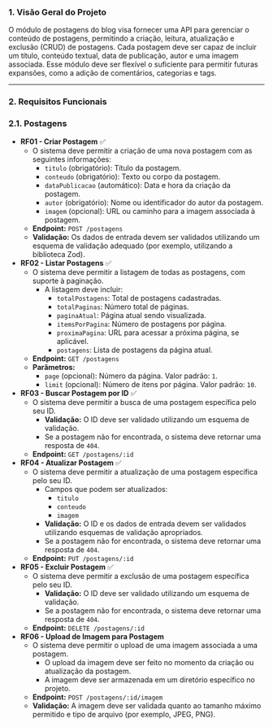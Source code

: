 ### 1. **Visão Geral do Projeto**

O módulo de postagens do blog visa fornecer uma API para gerenciar o conteúdo de postagens, permitindo a criação, leitura, atualização e exclusão (CRUD) de postagens. Cada postagem deve ser capaz de incluir um título, conteúdo textual, data de publicação, autor e uma imagem associada. Esse módulo deve ser flexível o suficiente para permitir futuras expansões, como a adição de comentários, categorias e tags.

---

### 2. **Requisitos Funcionais**

### 2.1. **Postagens**

- **RF01 - Criar Postagem** ✅
    - O sistema deve permitir a criação de uma nova postagem com as seguintes informações:
        - `titulo` (obrigatório): Título da postagem.
        - `conteudo` (obrigatório): Texto ou corpo da postagem.
        - `dataPublicacao` (automático): Data e hora da criação da postagem.
        - `autor` (obrigatório): Nome ou identificador do autor da postagem.
        - `imagem` (opcional): URL ou caminho para a imagem associada à postagem.
    - **Endpoint:** `POST /postagens`
    - **Validação:** Os dados de entrada devem ser validados utilizando um esquema de validação adequado (por exemplo, utilizando a biblioteca Zod).
- **RF02 - Listar Postagens** ✅
    - O sistema deve permitir a listagem de todas as postagens, com suporte à paginação.
        - A listagem deve incluir:
            - `totalPostagens`: Total de postagens cadastradas.
            - `totalPaginas`: Número total de páginas.
            - `paginaAtual`: Página atual sendo visualizada.
            - `itemsPorPagina`: Número de postagens por página.
            - `proximaPagina`: URL para acessar a próxima página, se aplicável.
            - `postagens`: Lista de postagens da página atual.
    - **Endpoint:** `GET /postagens`
    - **Parâmetros:**
        - `page` (opcional): Número da página. Valor padrão: `1`.
        - `limit` (opcional): Número de itens por página. Valor padrão: `10`.
- **RF03 - Buscar Postagem por ID** ✅
    - O sistema deve permitir a busca de uma postagem específica pelo seu ID.
        - **Validação:** O ID deve ser validado utilizando um esquema de validação.
        - Se a postagem não for encontrada, o sistema deve retornar uma resposta de `404`.
    - **Endpoint:** `GET /postagens/:id`
- **RF04 - Atualizar Postagem** ✅
    - O sistema deve permitir a atualização de uma postagem específica pelo seu ID.
        - Campos que podem ser atualizados:
            - `titulo`
            - `conteudo`
            - `imagem`
        - **Validação:** O ID e os dados de entrada devem ser validados utilizando esquemas de validação apropriados.
        - Se a postagem não for encontrada, o sistema deve retornar uma resposta de `404`.
    - **Endpoint:** `PUT /postagens/:id`
- **RF05 - Excluir Postagem** ✅
    - O sistema deve permitir a exclusão de uma postagem específica pelo seu ID.
        - **Validação:** O ID deve ser validado utilizando um esquema de validação.
        - Se a postagem não for encontrada, o sistema deve retornar uma resposta de `404`.
    - **Endpoint:** `DELETE /postagens/:id`
- **RF06 - Upload de Imagem para Postagem**
    - O sistema deve permitir o upload de uma imagem associada a uma postagem.
        - O upload da imagem deve ser feito no momento da criação ou atualização da postagem.
        - A imagem deve ser armazenada em um diretório específico no projeto.
    - **Endpoint:** `POST /postagens/:id/imagem`
    - **Validação:** A imagem deve ser validada quanto ao tamanho máximo permitido e tipo de arquivo (por exemplo, JPEG, PNG).
